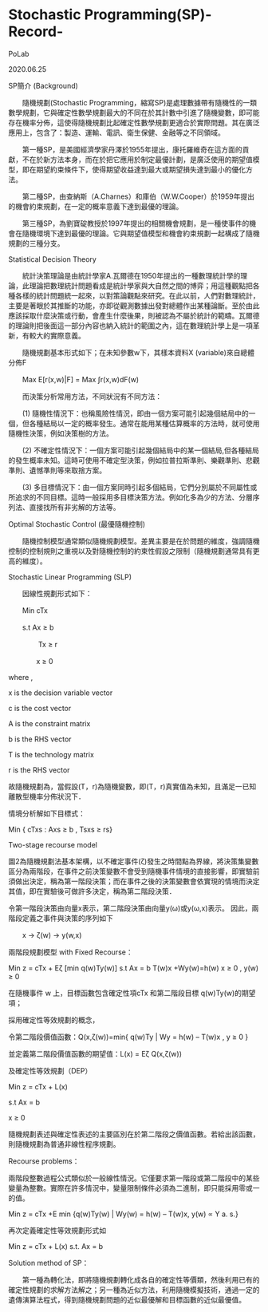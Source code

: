 # Stochastic Programming(SP)-Record-


PoLab

2020.06.25


SP簡介 (Background)


　　隨機規劃(Stochastic Programming，縮寫SP)是處理數據帶有隨機性的一類數學規劃，它與確定性數學規劃最大的不同在於其計數中引進了隨機變數，即可能存在機率分佈，這使得隨機規劃比起確定性數學規劃更適合於實際問題。其在廣泛應用上，包含了：製造、運輸、電訊、衛生保健、金融等之不同領域。

　　第一種SP，是美國經濟學家丹澤於1955年提出，康托羅維奇在這方面的貢獻，不在於新方法本身，而在於把它應用於制定最優計劃，是廣泛使用的期望值模型，即在期望約束條件下，使得期望收益達到最大或期望損失達到最小的優化方法。

　　第二種SP，由查納斯（A.Charnes）和庫伯（W.W.Cooper）於1959年提出的機會約束規劃，在一定的概率意義下達到最優的理論。

　　第三種SP，為劉寶碇教授於1997年提出的相關機會規劃，是一種使事件的機會在隨機環境下達到最優的理論。它與期望值模型和機會約束規劃一起構成了隨機規劃的三種分支。

Statistical Decision Theory

　　統計決策理論是由統計學家A.瓦爾德在1950年提出的一種數理統計學的理論，此理論把數理統計問題看成是統計學家與大自然之間的博弈；用這種觀點把各種各樣的統計問題統一起來，以對策論觀點來研究。在此以前，人們對數理統計，主要是著眼於其推斷的功能，亦即從觀測數據出發對總體作出某種論斷。至於由此應該採取什麼決策或行動，會產生什麼後果，則被認為不屬於統計的範疇。瓦爾德的理論則把後面這一部分內容也納入統計的範圍之內，這在數理統計學上是一項革新，有較大的實際意義。

　　隨機規劃基本形式如下；在未知參數w下，其樣本資料X (variable)來自總體分佈F

　　Max E[r(x,w)|F] = Max ∫r(x,w)dF(w)



　　而決策分析常用方法，不同狀況有不同方法：

　　(1)	隨機性情況下：也稱風險性情況，即由一個方案可能引起幾個結局中的一個，但各種結局以一定的概率發生。通常在能用某種估算概率的方法時，就可使用隨機性決策，例如決策樹的方法。
  
　　(2) 不確定性情況下：一個方案可能引起幾個結局中的某一個結局,但各種結局的發生概率未知。這時可使用不確定型決策，例如拉普拉斯準則、樂觀準則、悲觀準則、遺憾準則等來取捨方案。
  
　　(3)	多目標情況下：由一個方案同時引起多個結局，它們分別屬於不同屬性或所追求的不同目標。這時一般採用多目標決策方法。例如化多為少的方法、分層序列法、直接找所有非劣解的方法等。


Optimal Stochastic Control (最優隨機控制)

　　隨機控制模型通常類似隨機規劃模型。差異主要是在於問題的維度，強調隨機控制的控制規則之重視以及對隨機控制的約束性假設之限制（隨機規劃通常具有更高的維度）。

Stochastic Linear Programming (SLP)

　　因線性規劃形式如下：


　　Min cTx

　　s.t  Ax ≥ b

　 　　　Tx ≥ r

　　　　x ≥ 0

where , 

x is the decision variable vector

c is the cost vector

A is the constraint matrix

b is the RHS vector

T is the technology matrix

r is the RHS vector


故隨機規劃為，當假設(T，r)為隨機變數，即(T，r)真實值為未知，且滿足一已知離散型機率分佈狀況下．

情境分析解如下目標式：

Min { cTxs : Axs ≥ b , Tsxs ≥ rs}

Two-stage recourse model

圖2為隨機規劃法基本架構，以不確定事件(ζ)發生之時間點為界線，將決策集變數區分為兩階段，在事件之前決策變數不會受到隨機事件情境的直接影響，即實驗前須做出決定，稱為第一階段決策；而在事件之後的決策變數會依實現的情境而決定其值，即在實驗後可做許多決定，稱為第二階段決策．


令第一階段決策由向量x表示，第二階段決策由向量y(ω)或y(ω,x)表示。
因此，兩階段定義之事件與決策的序列如下  

　　x -> ζ(w) -> y(w,x)

兩階段規劃模型 with Fixed Recourse：


Min z = cTx + Eζ [min q(w)Ty(w)]
s.t Ax = b
T(w)x +Wy(w)=h(w)
x ≥ 0 , y(w) ≥ 0

在隨機事件 w 上，目標函數包含確定性項cTx  和第二階段目標 q(w)Ty(w)的期望項；

採用確定性等效規劃的概念，

令第二階段價值函數：Q(x,ζ(w))=min{ q(w)Ty | Wy = h(w) – T(w)x , y ≥ 0 }

並定義第二階段價值函數的期望值：L(x) = Eζ Q(x,ζ(w))

及確定性等效規劃（DEP）

Min z = cTx + L(x)

s.t Ax = b

x ≥ 0

隨機規劃表述與確定性表述的主要區別在於第二階段之價值函數。若給出該函數，則隨機規劃為普通非線性程序規劃。

Recourse problems：

兩階段整數過程公式類似於一般線性情況。它僅要求第一階段或第二階段中的某些變量為整數。實際在許多情況中，變量限制條件必須為二進制，即只能採用零或一的值。

Min z = cTx +E min {q(w)Ty(w) | Wy(w) = h(w) – T(w)x, y(w) ∝ Y a. s.}

再次定義確定性等效規劃形式如

Min z = cTx + L(x)
s.t. Ax = b

Solution method of SP：

　　第一種為轉化法，即將隨機規劃轉化成各自的確定性等價類，然後利用已有的確定性規劃的求解方法解之；另一種為近似方法，利用隨機模擬技術，通過一定的遺傳演算法程式，得到隨機規劃問題的近似最優解和目標函數的近似最優值。











